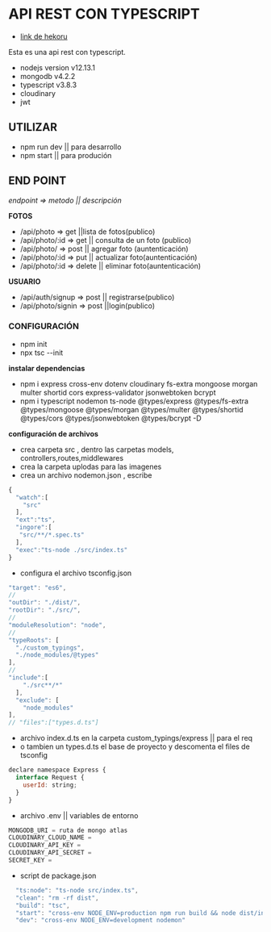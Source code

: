 # API REST CON TYPESCRIPT
* [link de hekoru]()

Esta es una api rest con typescript.

* nodejs version v12.13.1
* mongodb  v4.2.2
* typescript v3.8.3
* cloudinary
* jwt


## UTILIZAR
* npm run dev || para desarrollo
* npm start || para produción

## END POINT

*endpoint => metodo || descripción*

**FOTOS**

* /api/photo => get ||lista de fotos(publico)
* /api/photo/:id => get || consulta de un foto (publico)
* /api/photo/ => post || agregar foto (auntenticación)
* /api/photo/:id => put || actualizar foto(auntenticación)
* /api/photo/:id => delete || eliminar foto(auntenticación)

**USUARIO**

* /api/auth/signup => post || registrarse(publico)
* /api/photo/signin => post ||login(publico)

### CONFIGURACIÓN

* npm init
* npx tsc --init

**instalar dependencias**

* npm i express cross-env dotenv cloudinary fs-extra mongoose morgan multer shortid cors express-validator jsonwebtoken bcrypt
* npm i typescript nodemon ts-node @types/express  @types/fs-extra  @types/mongoose  @types/morgan  @types/multer  @types/shortid @types/cors @types/jsonwebtoken @types/bcrypt  -D

**configuración de archivos**

* crea carpeta src , dentro las carpetas models, controllers,routes,middlewares
* crea la carpeta uplodas para las imagenes
* crea un archivo nodemon.json , escribe

```js
{
  "watch":[
    "src"
  ],
  "ext":"ts",
  "ingore":[
   "src/**/*.spec.ts" 
  ],
  "exec":"ts-node ./src/index.ts"
}

```

* configura el archivo tsconfig.json

```js
"target": "es6",
//
"outDir": "./dist/",
"rootDir": "./src/", 
// 
"moduleResolution": "node",
//
"typeRoots": [
  "./custom_typings",
  "./node_modules/@types"
], 
//
"include":[
    "./src**/*"
  ],
  "exclude": [
    "node_modules"
],
// "files":["types.d.ts"]
```

* archivo index.d.ts en la carpeta custom_typings/express || para el req
* o tambien un types.d.ts  el base de proyecto y descomenta el files de tsconfig
```js
declare namespace Express {
  interface Request {
    userId: string;
  }
}
```


* archivo .env  || variables de entorno

```js
MONGODB_URI = ruta de mongo atlas
CLOUDINARY_CLOUD_NAME = 
CLOUDINARY_API_KEY = 
CLOUDINARY_API_SECRET = 
SECRET_KEY = 
```

* script de package.json

```js
  "ts:node": "ts-node src/index.ts",
  "clean": "rm -rf dist",
  "build": "tsc",
  "start": "cross-env NODE_ENV=production npm run build && node dist/index.js",
  "dev": "cross-env NODE_ENV=development nodemon"
```